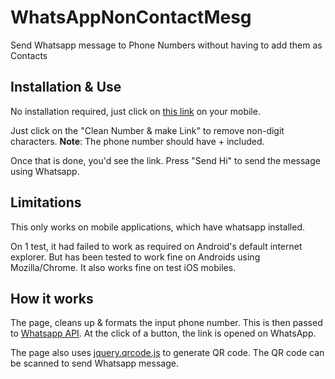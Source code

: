 # WhatsAppNonContactMesg
Send Whatsapp message to Phone Numbers without having to add them as Contacts

## Installation & Use
No installation required, just click on [this link](https://arun-ks.github.io/WhatsAppNonContactMesg/) on your mobile.


Just click on the "Clean Number & make Link" to remove non-digit characters.
**Note**: The phone number should have +<international prefix> included.
    
Once that is done, you'd see the link. Press "Send Hi" to send the message using Whatsapp. 

## Limitations
This only works on mobile applications, which have whatsapp installed.

On 1 test, it had failed to work as required on Android's default internet explorer. But has been tested to work fine on Androids using Mozilla/Chrome. It also works fine on test iOS mobiles.

## How it works 
The page, cleans up & formats the input phone number. This is then passed to [Whatsapp API](https://faq.whatsapp.com/en/android/26000030/).
At the click of a button, the link is opened on WhatsApp.

The page also uses [jquery.qrcode.js](http://jeromeetienne.github.io/jquery-qrcode/) to generate QR code. The QR code can be scanned to send Whatsapp message.
